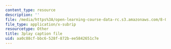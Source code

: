 ```yaml
---
content_type: resource
description: ''
file: /media/https%3A/open-learning-course-data-rc.s3.amazonaws.com/8-04-quantum-physics-i-spring-2016/aa0c88cfbbc6528f872bee5842651c7e_8x94EgM2Mpg.vtt
file_type: application/x-subrip
resourcetype: Other
title: 3play caption file
uid: aa0c88cf-bbc6-528f-872b-ee5842651c7e
---
```


